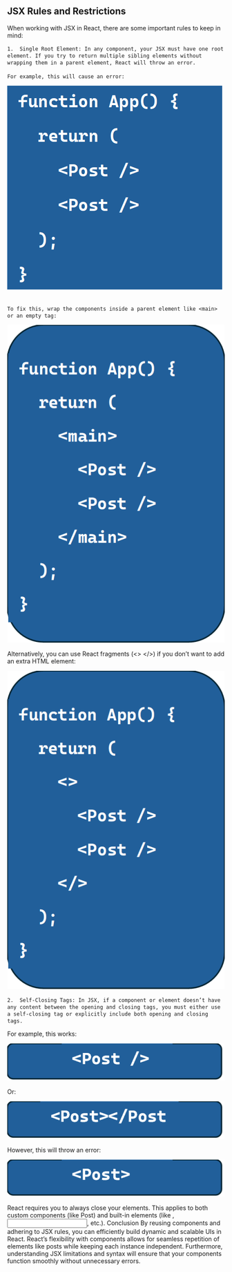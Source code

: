 ## JSX Rules and Restrictions

When working with JSX in React, there are some important rules to keep in mind:

```
1.	Single Root Element: In any component, your JSX must have one root element. If you try to return multiple sibling elements without wrapping them in a parent element, React will throw an error.

For example, this will cause an error:
```
![alt text](./assets/throws_error_single_component.png)
```

To fix this, wrap the components inside a parent element like <main> or an empty tag:
```
![alt text](./assets/fix_error.png)

Alternatively, you can use React fragments (<> </>) if you don’t want to add an extra HTML element:

![alt text](./assets/alternative.png)
```
2.	Self-Closing Tags: In JSX, if a component or element doesn’t have any content between the opening and closing tags, you must either use a self-closing tag or explicitly include both opening and closing tags.
```

For example, this works:

![alt text](./assets/self-closing-tag.png)

Or:

![alt text](./assets/open-close-good.png)

However, this will throw an error:

![alt text](./assets/throw_error.png)

React requires you to always close your elements. This applies to both custom components (like Post) and built-in elements (like <img />, <input />, etc.).
Conclusion
By reusing components and adhering to JSX rules, you can efficiently build dynamic and scalable UIs in React. React’s flexibility with components allows for seamless repetition of elements like posts while keeping each instance independent. Furthermore, understanding JSX limitations and syntax will ensure that your components function smoothly without unnecessary errors.

